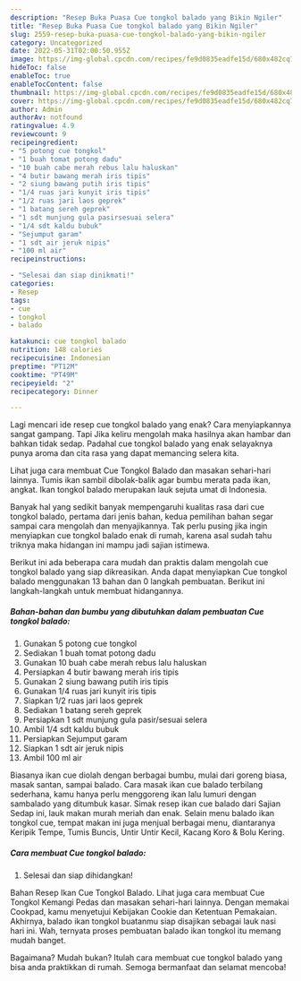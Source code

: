 ```yaml
---
description: "Resep Buka Puasa Cue tongkol balado yang Bikin Ngiler"
title: "Resep Buka Puasa Cue tongkol balado yang Bikin Ngiler"
slug: 2559-resep-buka-puasa-cue-tongkol-balado-yang-bikin-ngiler
category: Uncategorized
date: 2022-05-31T02:00:50.955Z
image: https://img-global.cpcdn.com/recipes/fe9d0835eadfe15d/680x482cq70/cue-tongkol-balado-foto-resep-utama.jpg
hideToc: false
enableToc: true
enableTocContent: false
thumbnail: https://img-global.cpcdn.com/recipes/fe9d0835eadfe15d/680x482cq70/cue-tongkol-balado-foto-resep-utama.jpg
cover: https://img-global.cpcdn.com/recipes/fe9d0835eadfe15d/680x482cq70/cue-tongkol-balado-foto-resep-utama.jpg
author: Admin
authorAv: notfound
ratingvalue: 4.9
reviewcount: 9
recipeingredient:
- "5 potong cue tongkol"
- "1 buah tomat potong dadu"
- "10 buah cabe merah rebus lalu haluskan"
- "4 butir bawang merah iris tipis"
- "2 siung bawang putih iris tipis"
- "1/4 ruas jari kunyit iris tipis"
- "1/2 ruas jari laos geprek"
- "1 batang sereh geprek"
- "1 sdt munjung gula pasirsesuai selera"
- "1/4 sdt kaldu bubuk"
- "Sejumput garam"
- "1 sdt air jeruk nipis"
- "100 ml air"
recipeinstructions:

- "Selesai dan siap dinikmati!"
categories:
- Resep
tags:
- cue
- tongkol
- balado

katakunci: cue tongkol balado 
nutrition: 148 calories
recipecuisine: Indonesian
preptime: "PT12M"
cooktime: "PT49M"
recipeyield: "2"
recipecategory: Dinner

---
```



Lagi mencari ide resep cue tongkol balado yang enak? Cara menyiapkannya sangat gampang. Tapi Jika keliru mengolah maka hasilnya akan hambar dan bahkan tidak sedap. Padahal cue tongkol balado yang enak selayaknya punya aroma dan cita rasa yang dapat memancing selera kita.


Lihat juga cara membuat Cue Tongkol Balado dan masakan sehari-hari lainnya. Tumis ikan sambil dibolak-balik agar bumbu merata pada ikan, angkat. Ikan tongkol balado merupakan lauk sejuta umat di Indonesia.

Banyak hal yang sedikit banyak mempengaruhi kualitas rasa dari cue tongkol balado, pertama dari jenis bahan, kedua pemilihan bahan segar sampai cara mengolah dan menyajikannya. Tak perlu pusing jika ingin menyiapkan cue tongkol balado enak di rumah, karena asal sudah tahu triknya maka hidangan ini mampu jadi sajian istimewa.


Berikut ini ada beberapa cara mudah dan praktis dalam mengolah cue tongkol balado yang siap dikreasikan. Anda dapat menyiapkan Cue tongkol balado menggunakan 13 bahan dan 0 langkah pembuatan. Berikut ini langkah-langkah untuk membuat hidangannya.

<!--inarticleads1-->

##### Bahan-bahan dan bumbu yang dibutuhkan dalam pembuatan Cue tongkol balado:

1. Gunakan 5 potong cue tongkol
1. Sediakan 1 buah tomat potong dadu
1. Gunakan 10 buah cabe merah rebus lalu haluskan
1. Persiapkan 4 butir bawang merah iris tipis
1. Gunakan 2 siung bawang putih iris tipis
1. Gunakan 1/4 ruas jari kunyit iris tipis
1. Siapkan 1/2 ruas jari laos geprek
1. Sediakan 1 batang sereh geprek
1. Persiapkan 1 sdt munjung gula pasir/sesuai selera
1. Ambil 1/4 sdt kaldu bubuk
1. Persiapkan Sejumput garam
1. Siapkan 1 sdt air jeruk nipis
1. Ambil 100 ml air


Biasanya ikan cue diolah dengan berbagai bumbu, mulai dari goreng biasa, masak santan, sampai balado. Cara masak ikan cue balado terbilang sederhana, kamu hanya perlu menggoreng ikan lalu lumuri dengan sambalado yang ditumbuk kasar. Simak resep ikan cue balado dari Sajian Sedap ini, lauk makan murah meriah dan enak. Selain menu balado ikan tongkol cue, tempat makan ini juga menjual berbagai menu, diantaranya Keripik Tempe, Tumis Buncis, Untir Untir Kecil, Kacang Koro &amp; Bolu Kering. 

<!--inarticleads2-->

##### Cara membuat Cue tongkol balado:


1. Selesai dan siap dihidangkan!

Bahan Resep Ikan Cue Tongkol Balado. Lihat juga cara membuat Cue Tongkol Kemangi Pedas dan masakan sehari-hari lainnya. Dengan memakai Cookpad, kamu menyetujui Kebijakan Cookie dan Ketentuan Pemakaian. Akhirnya, balado ikan tongkol buatanmu siap disajikan sebagai lauk nasi hari ini. Wah, ternyata proses pembuatan balado ikan tongkol itu memang mudah banget. 

Bagaimana? Mudah bukan? Itulah cara membuat cue tongkol balado yang bisa anda praktikkan di rumah. Semoga bermanfaat dan selamat mencoba!
